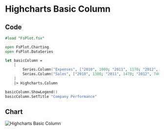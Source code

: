 Highcharts Basic Column
=======================

Code
----

```fsharp
#load "FsPlot.fsx"

open FsPlot.Charting
open FsPlot.DataSeries

let basicColumn =
    [
        Series.Column("Expenses", ["2010", 1000; "2011", 1170; "2012", 560; "2013", 1030])
        Series.Column("Sales", ["2010", 1300; "2011", 1470; "2012", 740; "2013", 1330])
    ]
    |> Highcharts.Column

basicColumn.ShowLegend()
basicColumn.SetTitle "Company Performance"
```
Chart
-----

![Highcharts Basic Column](https://raw.github.com/TahaHachana/FsPlot/master/screenshots/HighchartsBasicColumn.PNG)